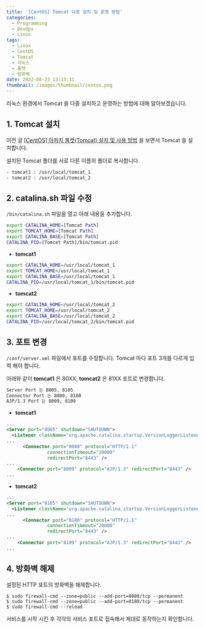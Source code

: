 ```yaml
---
title: '[CentOS] Tomcat 다중 설치 및 운영 방법'
categories:
  - Programming
  - DevOps
  - Linux
tags:
  - Linux
  - CentOS
  - Tomcat
  - 리눅스
  - 톰캣
  - 방화벽
date: 2022-08-23 13:13:31
thumbnail: /images/thumbnail/centos.png
---
```


리눅스 환경에서 Tomcat 을 다중 설치하고 운영하는 방법에 대해 알아보겠습니다.

## 1. Tomcat 설치

이전 글 [[CentOS] 아파치 톰캣(Tomcat) 설치 및 사용 방법](https://hgko1207.github.io/2020/10/12/linux-7/) 을 보면서 Tomcat 을 설치합니다.

설치된 Tomcat 폴더를 서로 다른 이름의 폴더로 복사합니다.

```bash
- tomcat1 : /usr/local/tomcat_1
- tomcat2 : /usr/local/tomcat_2
```

## 2. catalina.sh 파일 수정

`/bin/catalina.sh` 파일을 열고 아래 내용을 추가합니다.

```sh
export CATALINA_HOME=[Tomcat Path]
export TOMCAT_HOME=[Tomcat Path]
export CATALINA_BASE=[Tomcat Path]
CATALINA_PID=[Tomcat Path]/bin/tomcat.pid
```

- **tomcat1**

```sh
export CATALINA_HOME=/usr/local/tomcat_1
export TOMCAT_HOME=/usr/local/tomcat_1
export CATALINA_BASE=/usr/local/tomcat_1
CATALINA_PID=/usr/local/tomcat_1/bin/tomcat.pid
```

- **tomcat2**

```sh
export CATALINA_HOME=/usr/local/tomcat_2
export TOMCAT_HOME=/usr/local/tomcat_2
export CATALINA_BASE=/usr/local/tomcat_2
CATALINA_PID=/usr/local/tomcat_2/bin/tomcat.pid
```

## 3. 포트 변경

`/conf/server.xml` 파일에서 포트를 수정합니다. Tomcat 마다 포트 3개를 다르게 입력 해야 합니다.

아래와 같이 **tomcat1** 은 80XX, **tomcat2** 은 81XX 포트로 변경합니다.

```sh
Server Port 는 8005, 8105
Connector Port 는 8080, 8180
AJP/1.3 Port 는 8009, 8109
```

- **tomcat1**

```xml
...
<Server port="8005" shutdown="SHUTDOWN">
  <Listener className="org.apache.catalina.startup.VersionLoggerListener" />
...
      <Connector port="8080" protocol="HTTP/1.1"
               connectionTimeout="20000"
               redirectPort="8443" />
...
    <Connector port="8009" protocol="AJP/1.3" redirectPort="8443" />
...
```

- **tomcat2**

```xml
...
<Server port="8105" shutdown="SHUTDOWN">
  <Listener className="org.apache.catalina.startup.VersionLoggerListener" />
...
      <Connector port="8180" protocol="HTTP/1.1"
               connectionTimeout="20000"
               redirectPort="8443" />
...
    <Connector port="8109" protocol="AJP/1.3" redirectPort="8443" />
...
```

## 4. 방화벽 해제

설정된 HTTP 포트의 방화벽을 해제합니다.

```shell
$ sudo firewall-cmd --zone=public --add-port=8080/tcp --permanent
$ sudo firewall-cmd --zone=public --add-port=8180/tcp --permanent
$ sudo firewall-cmd --reload
```

서비스를 시작 시킨 후 각각의 서비스 포트로 접속해서 제대로 동작하는지 확인합니다.
